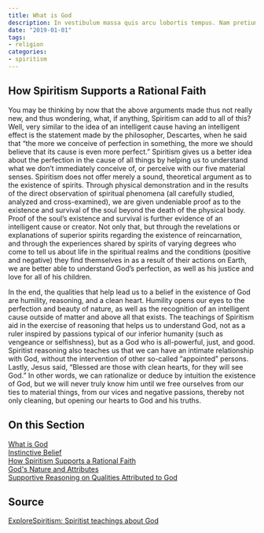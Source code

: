 ```yaml
---
title: What is God
description: In vestibulum massa quis arcu lobortis tempus. Nam pretium arcu in odio vulputate luctus.
date: "2019-01-01"
tags:
- religion
categories:
- spiritism
---
```


##   How Spiritism Supports a Rational Faith

You may be thinking by now that the above arguments made thus not really new, and thus wondering, what, if anything, Spiritism can add to all of this?  Well, very similar to the idea of an intelligent cause having an intelligent effect is the statement made by the philosopher, Descartes, when he said that “the more we conceive of perfection in something, the more we should believe that its cause is even more perfect.”  Spiritism gives us a better idea about the perfection in the cause of all things by helping us to understand what we don’t immediately conceive of, or perceive with our five material senses.  Spiritism does not offer merely a sound, theoretical argument as to the existence of spirits.  Through physical demonstration and in the results of the direct observation of spiritual phenomena (all carefully studied, analyzed and cross-examined), we are given undeniable proof as to the existence and survival of the soul beyond the death of the physical body.  Proof of the soul’s existence and survival is further evidence of an intelligent cause or creator.  Not only that, but through the revelations or explanations of  superior spirits regarding the existence of reincarnation, and through the experiences shared by spirits of varying degrees who come to tell us about life in the spiritual realms and the conditions (positive and negative) they find themselves in as a result of their actions on Earth,  we are better able to understand God’s perfection, as well as his justice and love for all of his children.

In the end, the qualities that help lead us to a belief in the existence of God are humility, reasoning, and a clean heart.  Humility opens our eyes to the perfection and beauty of nature, as well as the recognition of an intelligent cause outside of matter and above all that exists.  The teachings of Spiritism aid in the exercise of reasoning that helps us to understand God, not as a ruler inspired by passions typical of our inferior humanity (such as vengeance or selfishness), but as a God who is all-powerful, just, and good.  Spiritist reasoning also teaches us that we can have an intimate relationship with God, without the intervention of other so-called “appointed” persons.  Lastly, Jesus said, “Blessed are those with clean hearts, for they will see God.” In other words, we can rationalize or deduce by intuition the existence of God, but we will never truly know him until we free ourselves from our ties to material things, from our vices and negative passions, thereby not only cleaning, but opening our hearts to God and his truths. 


## On this Section
[What is God](/.)  
[Instinctive Belief](instinctive-belief)  
[How Spiritism Supports a Rational Faith](rational-faith)  
[God's Nature and Attributes](nature)  
[Supportive Reasoning on Qualities Attributed to God](attributes)  



## Source
[ExploreSpiritism: Spiritist teachings about God](//www.explorespiritism.com/religiongod_what%20is%20god.htm)


